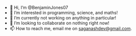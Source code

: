 - 👋 Hi, I’m @BenjaminJones07
- 👀 I’m interested in programming, science, and maths!
- 🌱 I’m currently not working on anything in particular!
- 💞️ I’m looking to collaborate on nothing right now!
- 📫 How to reach me, email me on saganashdev@gmail.com.

<!---
BenjaminJones07/BenjaminJones07 is a ✨ special ✨ repository because its `README.md` (this file) appears on your GitHub profile.
You can click the Preview link to take a look at your changes.
--->
